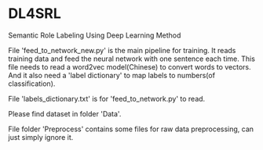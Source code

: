 # DL4SRL
Semantic Role Labeling Using Deep Learning Method

File 'feed_to_network_new.py' is the main pipeline for training. It reads training data and feed the neural network with one sentence each time. This file needs to read a word2vec model(Chinese) to convert words to vectors. And it also need a 'label dictionary' to map labels to numbers(of classification).

File 'labels_dictionary.txt' is for 'feed_to_network.py' to read.

Please find dataset in folder 'Data'.

File folder 'Preprocess' contains some files for raw data preprocessing, can just simply ignore it.
